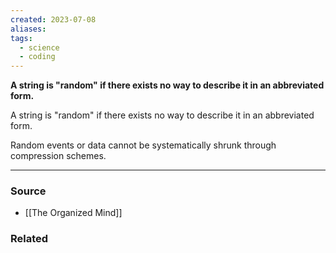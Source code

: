 ```yaml
---
created: 2023-07-08
aliases: 
tags:
  - science
  - coding
---
```

**A string is "random" if there exists no way to describe it in an abbreviated form.**

A string is "random" if there exists no way to describe it in an abbreviated form.

Random events or data cannot be systematically shrunk through compression schemes.

****
### Source
- [[The Organized Mind]]

### Related